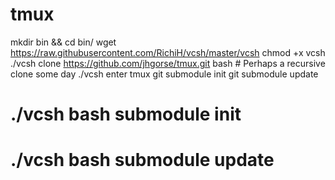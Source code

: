 # tmux

mkdir bin && cd bin/
wget https://raw.githubusercontent.com/RichiH/vcsh/master/vcsh
chmod +x vcsh
./vcsh clone https://github.com/jhgorse/tmux.git bash # Perhaps a recursive clone some day
./vcsh enter tmux
git submodule init
git submodule update
# ./vcsh bash submodule init
# ./vcsh bash submodule update
